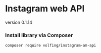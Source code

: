 # Instagram web API
version 0.1.14

### Install library via Composer
```
composer require volfing/instagram-am-api
```